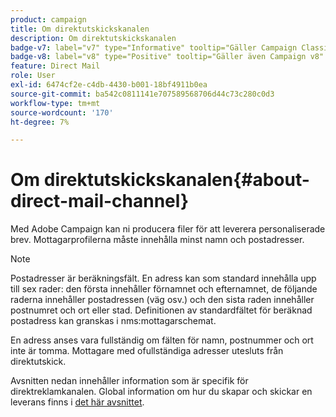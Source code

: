 ```yaml
---
product: campaign
title: Om direktutskickskanalen
description: Om direktutskickskanalen
badge-v7: label="v7" type="Informative" tooltip="Gäller Campaign Classic v7"
badge-v8: label="v8" type="Positive" tooltip="Gäller även Campaign v8"
feature: Direct Mail
role: User
exl-id: 6474cf2e-c4db-4430-b001-18bf4911b0ea
source-git-commit: ba542c0811141e707589568706d44c73c280c0d3
workflow-type: tm+mt
source-wordcount: '170'
ht-degree: 7%

---
```


# Om direktutskickskanalen{#about-direct-mail-channel}


Med Adobe Campaign kan ni producera filer för att leverera personaliserade brev. Mottagarprofilerna måste innehålla minst namn och postadresser.

>[!NOTE]
>
>Postadresser är beräkningsfält. En adress kan som standard innehålla upp till sex rader: den första innehåller förnamnet och efternamnet, de följande raderna innehåller postadressen (väg osv.) och den sista raden innehåller postnumret och ort eller stad. Definitionen av standardfältet för beräknad postadress kan granskas i nms:mottagarschemat.
>
>En adress anses vara fullständig om fälten för namn, postnummer och ort inte är tomma. Mottagare med ofullständiga adresser utesluts från direktutskick.

Avsnitten nedan innehåller information som är specifik för direktreklamkanalen. Global information om hur du skapar och skickar en leverans finns i [det här avsnittet](steps-about-delivery-creation-steps.md).
